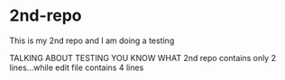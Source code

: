 # 2nd-repo
This is my 2nd repo and I am doing a testing


TALKING ABOUT TESTING YOU KNOW WHAT 2nd repo contains only 2 lines...while
edit file contains 4 lines
